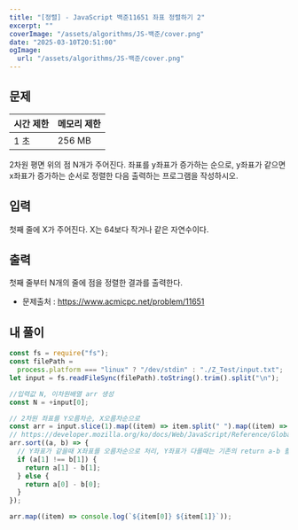 ```yaml
---
title: "[정렬] - JavaScript 백준11651 좌표 정렬하기 2"
excerpt: ""
coverImage: "/assets/algorithms/JS-백준/cover.png"
date: "2025-03-10T20:51:00"
ogImage:
  url: "/assets/algorithms/JS-백준/cover.png"
---
```


## 문제

| 시간 제한 | 메모리 제한 |
| --------- | ----------- |
| 1 초      | 256 MB      |

2차원 평면 위의 점 N개가 주어진다. 좌표를 y좌표가 증가하는 순으로, y좌표가 같으면 x좌표가 증가하는 순서로 정렬한 다음 출력하는 프로그램을 작성하시오.

## 입력

첫째 줄에 X가 주어진다. X는 64보다 작거나 같은 자연수이다.

## 출력

첫째 줄부터 N개의 줄에 점을 정렬한 결과를 출력한다.

- 문제출처 : https://www.acmicpc.net/problem/11651

## 내 풀이

```javascript
const fs = require("fs");
const filePath =
  process.platform === "linux" ? "/dev/stdin" : "./Z_Test/input.txt";
let input = fs.readFileSync(filePath).toString().trim().split("\n");

//입력값 N, 이차원배열 arr 생성
const N = +input[0];

// 2차원 좌표를 Y오름차순, X오름차순으로
const arr = input.slice(1).map((item) => item.split(" ").map((item) => +item));
// https://developer.mozilla.org/ko/docs/Web/JavaScript/Reference/Global_Objects/Array/sort
arr.sort((a, b) => {
  // Y좌표가 같을때 X좌표를 오름차순으로 처리, Y좌표가 다를때는 기존의 return a-b 활용하여 동일하게 오름차순처리
  if (a[1] !== b[1]) {
    return a[1] - b[1];
  } else {
    return a[0] - b[0];
  }
});

arr.map((item) => console.log(`${item[0]} ${item[1]}`));
```
